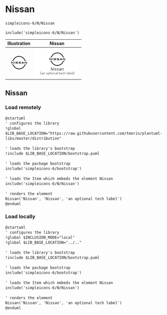 # Nissan


```text
simpleicons-6/N/Nissan
```

```text
include('simpleicons-6/N/Nissan')
```



| Illustration | Nissan |
| :---: | :---: |
| ![illustration for Illustration](../../simpleicons-6/N/Nissan.png) | ![illustration for Nissan](../../simpleicons-6/N/Nissan.Local.png) |




## Nissan

### Load remotely
```plantuml
@startuml
' configures the library
!global $LIB_BASE_LOCATION="https://raw.githubusercontent.com/tmorin/plantuml-libs/master/distribution"

' loads the library's bootstrap
!include $LIB_BASE_LOCATION/bootstrap.puml

' loads the package bootstrap
include('simpleicons-6/bootstrap')

' loads the Item which embeds the element Nissan
include('simpleicons-6/N/Nissan')

' renders the element
Nissan('Nissan', 'Nissan', 'an optional tech label')
@enduml
```

### Load locally
```plantuml
@startuml
' configures the library
!global $INCLUSION_MODE="local"
!global $LIB_BASE_LOCATION="../.."

' loads the library's bootstrap
!include $LIB_BASE_LOCATION/bootstrap.puml

' loads the package bootstrap
include('simpleicons-6/bootstrap')

' loads the Item which embeds the element Nissan
include('simpleicons-6/N/Nissan')

' renders the element
Nissan('Nissan', 'Nissan', 'an optional tech label')
@enduml
```


